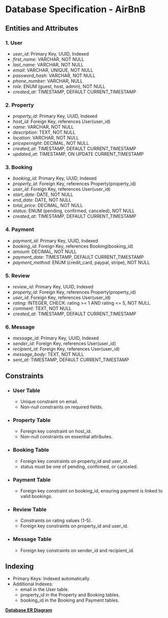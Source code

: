 # Database Specification - AirBnB
## Entities and Attributes
### 1. User
- *user_id*: Primary Key, UUID, Indexed
- *first_name*: VARCHAR, NOT NULL
- *last_name*: VARCHAR, NOT NULL
- *email*: VARCHAR, UNIQUE, NOT NULL
- *password_hash*: VARCHAR, NOT NULL
- *phone_number*: VARCHAR, NULL
- *role*: ENUM (guest, host, admin), NOT NULL
- *created_at*: TIMESTAMP, DEFAULT CURRENT_TIMESTAMP
### 2. Property
- *property_id*: Primary Key, UUID, Indexed
- *host_id*: Foreign Key, references User(user_id)
- *name*: VARCHAR, NOT NULL
- *description*: TEXT, NOT NULL
- *location*: VARCHAR, NOT NULL
- *pricepernight*: DECIMAL, NOT NULL
- *created_at*: TIMESTAMP, DEFAULT CURRENT_TIMESTAMP
- *updated_at*: TIMESTAMP, ON UPDATE CURRENT_TIMESTAMP
### 3. Booking
- *booking_id*: Primary Key, UUID, Indexed
- *property_id*: Foreign Key, references Property(property_id)
- *user_id*: Foreign Key, references User(user_id)
- *start_date*: DATE, NOT NULL
- *end_date*: DATE, NOT NULL
- *total_price*: DECIMAL, NOT NULL
- *status*: ENUM (pending, confirmed, canceled), NOT NULL
- *created_at*: TIMESTAMP, DEFAULT CURRENT_TIMESTAMP
### 4. Payment
- *payment_id*: Primary Key, UUID, Indexed
- *booking_id*: Foreign Key, references Booking(booking_id)
- *amount*: DECIMAL, NOT NULL
- *payment_date*: TIMESTAMP, DEFAULT CURRENT_TIMESTAMP
- *payment_method*: ENUM (credit_card, paypal, stripe), NOT NULL
### 5. Review
- *review_id*: Primary Key, UUID, Indexed
- *property_id*: Foreign Key, references Property(property_id)
- *user_id*: Foreign Key, references User(user_id)
- *rating*: INTEGER, CHECK: rating >= 1 AND rating <= 5, NOT NULL
- *comment*: TEXT, NOT NULL
- *created_at*: TIMESTAMP, DEFAULT CURRENT_TIMESTAMP
### 6. Message
- *message_id*: Primary Key, UUID, Indexed
- *sender_id*: Foreign Key, references User(user_id)
- *recipient_id*: Foreign Key, references User(user_id)
- *message_body*: TEXT, NOT NULL
- *sent_at*: TIMESTAMP, DEFAULT CURRENT_TIMESTAMP
## Constraints
- ### User Table
    - Unique constraint on email.
    - Non-null constraints on required fields.
- ### Property Table
    - Foreign key constraint on host_id.
    - Non-null constraints on essential attributes.
- ### Booking Table
    - Foreign key constraints on property_id and user_id.
    - status must be one of pending, confirmed, or canceled.
- ### Payment Table
    - Foreign key constraint on booking_id, ensuring payment is linked to valid bookings.
- ### Review Table
    - Constraints on rating values (1-5).
    - Foreign key constraints on property_id and user_id.
- ### Message Table
    - Foreign key constraints on sender_id and recipient_id.
## Indexing
- Primary Keys: Indexed automatically.
- Additional Indexes:
    - email in the User table.
    - property_id in the Property and Booking tables.
    - booking_id in the Booking and Payment tables.

**[Database ER Diagram](https://drive.google.com/file/d/1mGWNbnAz56f1IK_nos1IrFGUNE5T5dEw/view?usp=sharing)**